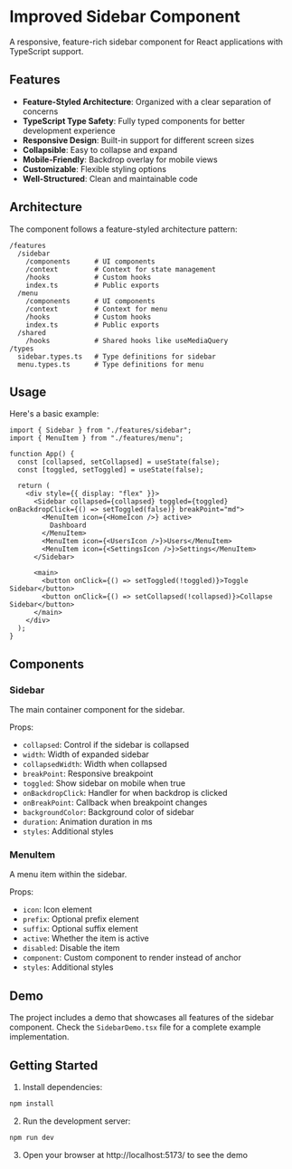 # Improved Sidebar Component

A responsive, feature-rich sidebar component for React applications with TypeScript support.

## Features

- **Feature-Styled Architecture**: Organized with a clear separation of concerns
- **TypeScript Type Safety**: Fully typed components for better development experience
- **Responsive Design**: Built-in support for different screen sizes
- **Collapsible**: Easy to collapse and expand
- **Mobile-Friendly**: Backdrop overlay for mobile views
- **Customizable**: Flexible styling options
- **Well-Structured**: Clean and maintainable code

## Architecture

The component follows a feature-styled architecture pattern:

```
/features
  /sidebar
    /components      # UI components
    /context         # Context for state management
    /hooks           # Custom hooks
    index.ts         # Public exports
  /menu
    /components      # UI components
    /context         # Context for menu
    /hooks           # Custom hooks
    index.ts         # Public exports
  /shared
    /hooks           # Shared hooks like useMediaQuery
/types
  sidebar.types.ts   # Type definitions for sidebar
  menu.types.ts      # Type definitions for menu
```

## Usage

Here's a basic example:

```tsx
import { Sidebar } from "./features/sidebar";
import { MenuItem } from "./features/menu";

function App() {
  const [collapsed, setCollapsed] = useState(false);
  const [toggled, setToggled] = useState(false);

  return (
    <div style={{ display: "flex" }}>
      <Sidebar collapsed={collapsed} toggled={toggled} onBackdropClick={() => setToggled(false)} breakPoint="md">
        <MenuItem icon={<HomeIcon />} active>
          Dashboard
        </MenuItem>
        <MenuItem icon={<UsersIcon />}>Users</MenuItem>
        <MenuItem icon={<SettingsIcon />}>Settings</MenuItem>
      </Sidebar>

      <main>
        <button onClick={() => setToggled(!toggled)}>Toggle Sidebar</button>
        <button onClick={() => setCollapsed(!collapsed)}>Collapse Sidebar</button>
      </main>
    </div>
  );
}
```

## Components

### Sidebar

The main container component for the sidebar.

Props:

- `collapsed`: Control if the sidebar is collapsed
- `width`: Width of expanded sidebar
- `collapsedWidth`: Width when collapsed
- `breakPoint`: Responsive breakpoint
- `toggled`: Show sidebar on mobile when true
- `onBackdropClick`: Handler for when backdrop is clicked
- `onBreakPoint`: Callback when breakpoint changes
- `backgroundColor`: Background color of sidebar
- `duration`: Animation duration in ms
- `styles`: Additional styles

### MenuItem

A menu item within the sidebar.

Props:

- `icon`: Icon element
- `prefix`: Optional prefix element
- `suffix`: Optional suffix element
- `active`: Whether the item is active
- `disabled`: Disable the item
- `component`: Custom component to render instead of anchor
- `styles`: Additional styles

## Demo

The project includes a demo that showcases all features of the sidebar component. Check the `SidebarDemo.tsx` file for a complete example implementation.

## Getting Started

1. Install dependencies:

```bash
npm install
```

2. Run the development server:

```bash
npm run dev
```

3. Open your browser at http://localhost:5173/ to see the demo
